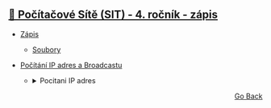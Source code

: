 ## <a href="./..">🔌 Počítačové Sítě (SIT) - 4. ročník - zápis</a>

- <a href="./ZÁPIS.md">Zápis</a>
    - <a href="./soubory">Soubory</a>
- <a href="./4_POCITANI_IP_BROADCAST.txt">Počítání IP adres a Broadcastu</a>
    - <details>
        <summary>Pocitani IP adres</summary>
    
        ![image](https://user-images.githubusercontent.com/83291717/189092158-07a91378-8708-43a3-8012-afef871c7c46.png)
    
    </details>


<p align="right">
  <a href="./..">Go Back</a>
</p>
